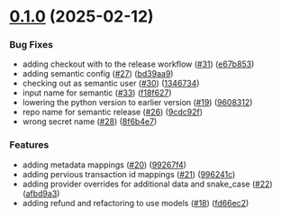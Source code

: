 # [0.1.0](https://github.com/Basis-Theory/python-connections-sdk/compare/v0.0.1...v0.1.0) (2025-02-12)


### Bug Fixes

* adding checkout with to the release workflow ([#31](https://github.com/Basis-Theory/python-connections-sdk/issues/31)) ([e67b853](https://github.com/Basis-Theory/python-connections-sdk/commit/e67b853356be87fcf285b7a1d3afb26d9df3b538))
* adding semantic config ([#27](https://github.com/Basis-Theory/python-connections-sdk/issues/27)) ([bd39aa9](https://github.com/Basis-Theory/python-connections-sdk/commit/bd39aa991336e23ff644a60a98a421d88454a587))
* checking out as semantic user ([#30](https://github.com/Basis-Theory/python-connections-sdk/issues/30)) ([1346734](https://github.com/Basis-Theory/python-connections-sdk/commit/13467342ac859320fd8c63d64e50b5874a396f97))
* input name for semantic ([#33](https://github.com/Basis-Theory/python-connections-sdk/issues/33)) ([f18f627](https://github.com/Basis-Theory/python-connections-sdk/commit/f18f6279956c6087df48f2e12b92cfc17970c3e0))
* lowering the python version to earlier version ([#19](https://github.com/Basis-Theory/python-connections-sdk/issues/19)) ([9608312](https://github.com/Basis-Theory/python-connections-sdk/commit/96083129d64c07681d84dddbe656d69d85f51a50))
* repo name for semantic release ([#26](https://github.com/Basis-Theory/python-connections-sdk/issues/26)) ([9cdc92f](https://github.com/Basis-Theory/python-connections-sdk/commit/9cdc92fc37f6728b583eda9ca01e1e62548b150d))
* wrong secret name ([#28](https://github.com/Basis-Theory/python-connections-sdk/issues/28)) ([8f6b4e7](https://github.com/Basis-Theory/python-connections-sdk/commit/8f6b4e7a376b57cc7acad80355879421ffd56bc0))


### Features

* adding metadata mappings ([#20](https://github.com/Basis-Theory/python-connections-sdk/issues/20)) ([99267f4](https://github.com/Basis-Theory/python-connections-sdk/commit/99267f44c82425b71ca89f15b376c2f2aa6476ff))
* adding pervious transaction id mappings ([#21](https://github.com/Basis-Theory/python-connections-sdk/issues/21)) ([996241c](https://github.com/Basis-Theory/python-connections-sdk/commit/996241c637abe196773e6ac5f75d91aee1b8932d))
* adding provider overrides for additional data and snake_case ([#22](https://github.com/Basis-Theory/python-connections-sdk/issues/22)) ([afbd9a3](https://github.com/Basis-Theory/python-connections-sdk/commit/afbd9a399f799d9e43cc48d8ebc4afbae50d901a))
* adding refund and refactoring to use models ([#18](https://github.com/Basis-Theory/python-connections-sdk/issues/18)) ([fd66ec2](https://github.com/Basis-Theory/python-connections-sdk/commit/fd66ec29d56df479ef1c8f73b1866f31ec4cb362))
